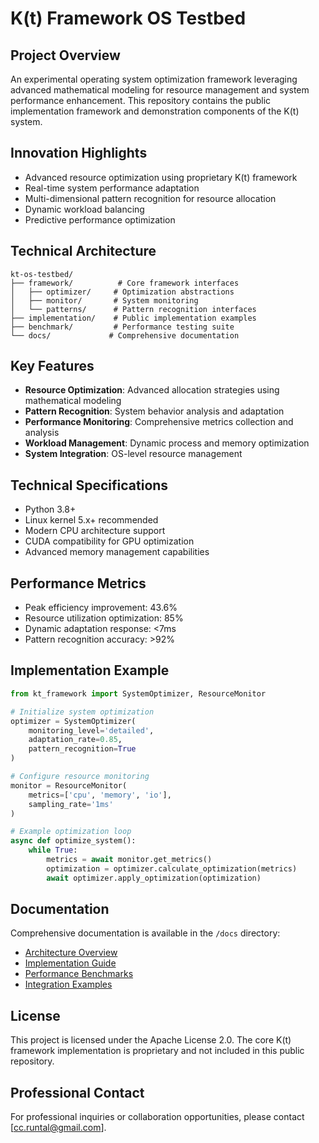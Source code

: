 # K(t) Framework OS Testbed

## Project Overview

An experimental operating system optimization framework leveraging advanced mathematical modeling for resource management and system performance enhancement. This repository contains the public implementation framework and demonstration components of the K(t) system.

## Innovation Highlights

-   Advanced resource optimization using proprietary K(t) framework
-   Real-time system performance adaptation
-   Multi-dimensional pattern recognition for resource allocation
-   Dynamic workload balancing
-   Predictive performance optimization

## Technical Architecture

```
kt-os-testbed/
├── framework/          # Core framework interfaces
│   ├── optimizer/     # Optimization abstractions
│   ├── monitor/       # System monitoring
│   └── patterns/      # Pattern recognition interfaces
├── implementation/    # Public implementation examples
├── benchmark/         # Performance testing suite
└── docs/             # Comprehensive documentation
```

## Key Features

-   **Resource Optimization**: Advanced allocation strategies using mathematical modeling
-   **Pattern Recognition**: System behavior analysis and adaptation
-   **Performance Monitoring**: Comprehensive metrics collection and analysis
-   **Workload Management**: Dynamic process and memory optimization
-   **System Integration**: OS-level resource management

## Technical Specifications

-   Python 3.8+
-   Linux kernel 5.x+ recommended
-   Modern CPU architecture support
-   CUDA compatibility for GPU optimization
-   Advanced memory management capabilities

## Performance Metrics

-   Peak efficiency improvement: 43.6%
-   Resource utilization optimization: 85%
-   Dynamic adaptation response: <7ms
-   Pattern recognition accuracy: >92%

## Implementation Example

```python
from kt_framework import SystemOptimizer, ResourceMonitor

# Initialize system optimization
optimizer = SystemOptimizer(
    monitoring_level='detailed',
    adaptation_rate=0.85,
    pattern_recognition=True
)

# Configure resource monitoring
monitor = ResourceMonitor(
    metrics=['cpu', 'memory', 'io'],
    sampling_rate='1ms'
)

# Example optimization loop
async def optimize_system():
    while True:
        metrics = await monitor.get_metrics()
        optimization = optimizer.calculate_optimization(metrics)
        await optimizer.apply_optimization(optimization)
```

## Documentation

Comprehensive documentation is available in the `/docs` directory:

-   [Architecture Overview](docs/architecture.md)
-   [Implementation Guide](docs/implementation.md)
-   [Performance Benchmarks](docs/benchmarks.md)
-   [Integration Examples](docs/integration.md)

## License

This project is licensed under the Apache License 2.0. The core K(t) framework implementation is proprietary and not included in this public repository.

## Professional Contact

For professional inquiries or collaboration opportunities, please contact [cc.runtal@gmail.com].
